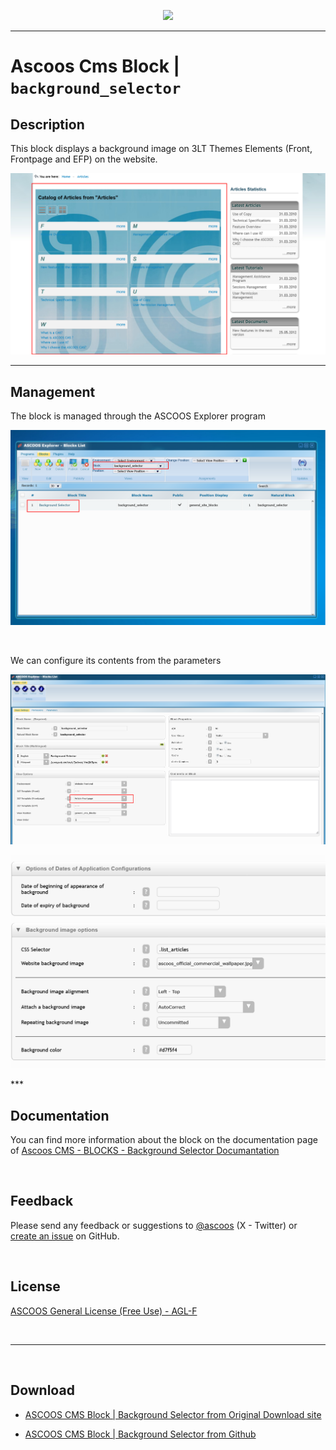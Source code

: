 <p align="center"><img src="https://dl.ascoos.com/images/ascoos.png" /></p>

<hr />

# Ascoos Cms Block | `background_selector`


## Description

This block displays a background image on 3LT Themes Elements (Front, Frontpage and EFP) on the website.

<p align="center"><img src="help\background_selector_scr006.png" alt="latest comfor messages" /></p>


***

## Management

The block is managed through the ASCOOS Explorer program

<p align="center"><img src="help\background_selector_scr001.png" /></p>

<br>

We can configure its contents from the parameters

<p align="center"><img src="help\background_selector_scr002.png" /></p>

<p align="center"><img src="help\background_selector_scr007.png" /></p>
***

<br>

## Documentation

You can find more information about the block on the documentation page of [Ascoos CMS - BLOCKS - Background Selector Documantation](help/tutorial.en.md)

<br>

## Feedback

Please send any feedback or suggestions to [@ascoos](https://www.x.com/ascoos) (X - Twitter) or [create an issue](https://github.com/ascoos/background-selector/issues) on GitHub.

<br> 
 
## License

[ASCOOS General License (Free Use) - AGL-F](http://docs.ascoos.com/lics/ascoos/AGL-F.html)

<br>

***

<br>

## Download

- [ASCOOS CMS Block | Background Selector from Original Download site](https://dl.ascoos.com/cms/ascoos/ext/blocks/background_selector/ascoos-block-background-selector.zip)

- [ASCOOS CMS Block | Background Selector from Github](https://github.com/ascoos/background-selector/releases)